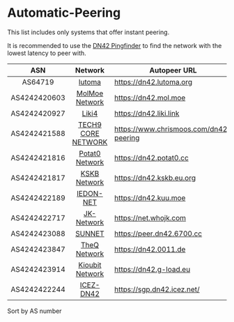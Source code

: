 # Automatic-Peering

This list includes only systems that offer instant peering.

It is recommended to use the [DN42 Pingfinder](https://dn42.us/peers/) to find the network with the lowest latency to peer with.

ASN           | Network  | Autopeer URL |
:------------:|:--------:|--------------|
AS64719      | [lutoma](https://dn42.lutoma.org) | https://dn42.lutoma.org |
AS4242420603 | [MolMoe Network](https://dn42.mol.moe) |https://dn42.mol.moe |
AS4242420927 | [Liki4](https://dn42.liki.link) |https://dn42.liki.link |
AS4242421588 | [TECH9 CORE NETWORK](https://www.chrismoos.com/dn42-peering) |https://www.chrismoos.com/dn42-peering |
AS4242421816 | [Potat0 Network](https://dn42.potat0.cc) | https://dn42.potat0.cc |
AS4242421817 | [KSKB Network](https://dn42.kskb.eu.org) | https://dn42.kskb.eu.org|
AS4242422189 | [IEDON-NET](https://dn42.kuu.moe) | https://dn42.kuu.moe |
AS4242422717 | [JK-Network](https://net.whojk.com) | https://net.whojk.com |
AS4242423088 | [SUNNET](https://dn42.6700.cc) |https://peer.dn42.6700.cc|
AS4242423847 | [TheQ Network](https://dn42.0011.de) |https://dn42.0011.de|
AS4242423914 | [Kioubit Network](https://dn42.g-load.eu) |https://dn42.g-load.eu|
AS4242422244 | [ICEZ-DN42](https://sgp.dn42.icez.net/) | https://sgp.dn42.icez.net/ |

Sort by AS number
